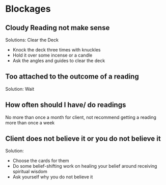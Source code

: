 # Blockages

## Cloudy Reading not make sense

Solutions: Clear the Deck

- Knock the deck three times with knuckles
- Hold it over some incense or a candle
- Ask the angles and guides to clear the deck

## Too attached to the outcome of a reading

Solution: Wait

## How often should I have/ do readings

No more than once a month for client, not recommend getting a reading more than once a week

## Client does not believe it or you do not believe it

Solution: 

- Choose the cards for them
- Do some belief-shifting work on healing your belief around receiving spiritual wisdom
- Ask yourself why you do not believe it